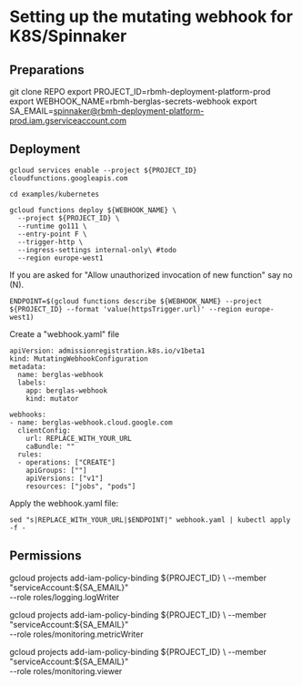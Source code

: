 # Setting up the mutating webhook for K8S/Spinnaker

## Preparations

git clone REPO
export PROJECT_ID=rbmh-deployment-platform-prod
export WEBHOOK_NAME=rbmh-berglas-secrets-webhook
export SA_EMAIL=spinnaker@rbmh-deployment-platform-prod.iam.gserviceaccount.com

## Deployment

```
gcloud services enable --project ${PROJECT_ID} cloudfunctions.googleapis.com

cd examples/kubernetes

gcloud functions deploy ${WEBHOOK_NAME} \
  --project ${PROJECT_ID} \
  --runtime go111 \
  --entry-point F \
  --trigger-http \
  --ingress-settings internal-only\ #todo
  --region europe-west1
```

If you are asked for "Allow unauthorized invocation of new function" say no (N).

```
ENDPOINT=$(gcloud functions describe ${WEBHOOK_NAME} --project ${PROJECT_ID} --format 'value(httpsTrigger.url)' --region europe-west1)
```

Create a "webhook.yaml" file

```
apiVersion: admissionregistration.k8s.io/v1beta1
kind: MutatingWebhookConfiguration
metadata:
  name: berglas-webhook
  labels:
    app: berglas-webhook
    kind: mutator

webhooks:
- name: berglas-webhook.cloud.google.com
  clientConfig:
    url: REPLACE_WITH_YOUR_URL
    caBundle: ""
  rules:
  - operations: ["CREATE"]
    apiGroups: [""]
    apiVersions: ["v1"]
    resources: ["jobs", "pods"]
```

Apply the webhook.yaml file:

```
sed "s|REPLACE_WITH_YOUR_URL|$ENDPOINT|" webhook.yaml | kubectl apply -f -
```

## Permissions

gcloud projects add-iam-policy-binding ${PROJECT_ID} \
  --member "serviceAccount:${SA_EMAIL}" \
  --role roles/logging.logWriter

gcloud projects add-iam-policy-binding ${PROJECT_ID} \
  --member "serviceAccount:${SA_EMAIL}" \
  --role roles/monitoring.metricWriter

gcloud projects add-iam-policy-binding ${PROJECT_ID} \
  --member "serviceAccount:${SA_EMAIL}" \
  --role roles/monitoring.viewer